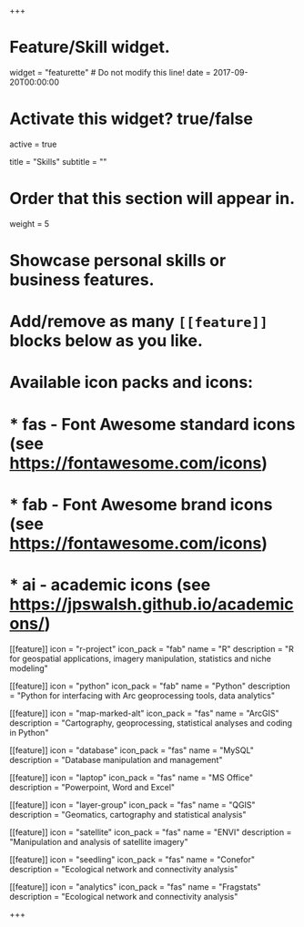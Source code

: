 +++
# Feature/Skill widget.
widget = "featurette"  # Do not modify this line!
date = 2017-09-20T00:00:00

# Activate this widget? true/false
active = true

title = "Skills"
subtitle = ""

# Order that this section will appear in.
weight = 5

# Showcase personal skills or business features.
# 
# Add/remove as many `[[feature]]` blocks below as you like.
# 
# Available icon packs and icons:
# * fas - Font Awesome standard icons (see https://fontawesome.com/icons)
# * fab - Font Awesome brand icons (see https://fontawesome.com/icons)
# * ai - academic icons (see https://jpswalsh.github.io/academicons/)

[[feature]]
  icon = "r-project"
  icon_pack = "fab"
  name = "R"
  description = "R for geospatial applications, imagery manipulation, statistics and niche modeling"
  
[[feature]]
  icon = "python"
  icon_pack = "fab"
  name = "Python"
  description = "Python for interfacing with Arc geoprocessing tools, data analytics"  
  
[[feature]]
  icon = "map-marked-alt"
  icon_pack = "fas"
  name = "ArcGIS"
  description = "Cartography, geoprocessing, statistical analyses and coding in Python"
  
[[feature]]
  icon = "database"
  icon_pack = "fas"
  name = "MySQL"
  description = "Database manipulation and management"
    
[[feature]]
  icon = "laptop"
  icon_pack = "fas"
  name = "MS Office"
  description = "Powerpoint, Word and Excel"
  
[[feature]]
  icon = "layer-group"
  icon_pack = "fas"
  name = "QGIS"
  description = "Geomatics, cartography and statistical analysis"
  
[[feature]]
  icon = "satellite"
  icon_pack = "fas"
  name = "ENVI"
  description = "Manipulation and analysis of satellite imagery"
  
[[feature]]
  icon = "seedling"
  icon_pack = "fas"
  name = "Conefor"
  description = "Ecological network and connectivity analysis"
  
 [[feature]]
  icon = "analytics"
  icon_pack = "fas"
  name = "Fragstats"
  description = "Ecological network and connectivity analysis"
  
+++
